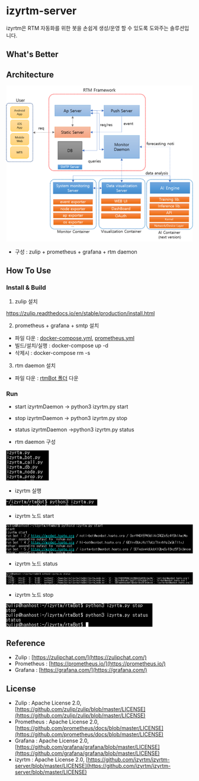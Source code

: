 # izyrtm-server

izyrtm은 RTM 자동화를 위한 봇을 손쉽게 생성/운영 할 수 있도록 도와주는 솔루션입니다. 

## What's Better

## Architecture
![arch.png](./img/arch.png)

- 구성 : zulip + prometheus + grafana + rtm daemon

## How To Use
### Install & Build

1) zulip 설치

https://zulip.readthedocs.io/en/stable/production/install.html

2) prometheus + grafana + smtp 설치
- 파일 다운 : [docker-compose.yml](./docker-compose.yml), [prometheus.yml](./prometheus.yml)
- 빌드/설치/실행 : docker-compose up -d
- 삭제시 : docker-compose rm -s

3) rtm daemon 설치
- 파일 다운 : [rtmBot 폴더](./rtmBot) 다운

### Run

- start izyrtmDaemon -> python3 izyrtm.py start  
- stop izyrtmDaemon -> python3 izyrtm.py stop
- status izyrtmDaemon ->python3 izyrtm.py status

- rtm daemon 구성

![file.png](./img/file.png)

- izyrtm 실행

![izyrtm.png](./img/izyrtm.png)

- izyrtm 노드 start

![start.png](./img/start.png)

- izyrtm 노드 status

![status2.png](./img/status2.png)

- izyrtm 노드 stop

![stop.png](./img/stop.png)


## Reference
- Zulip : [https://zulipchat.com/](https://zulipchat.com/)
- Prometheus : [https://prometheus.io/](https://prometheus.io/)
- Grafana : [https://grafana.com/](https://grafana.com/)

## License
- Zulip : Apache License 2.0, [https://github.com/zulip/zulip/blob/master/LICENSE](https://github.com/zulip/zulip/blob/master/LICENSE)
- Prometheus : Apache License 2.0, [https://github.com/prometheus/docs/blob/master/LICENSE](https://github.com/prometheus/docs/blob/master/LICENSE)
- Grafana : Apache License 2.0, [https://github.com/grafana/grafana/blob/master/LICENSE](https://github.com/grafana/grafana/blob/master/LICENSE)
- izyrtm : Apache License 2.0, [https://github.com/izyrtm/izyrtm-server/blob/master/LICENSE](https://github.com/izyrtm/izyrtm-server/blob/master/LICENSE)
